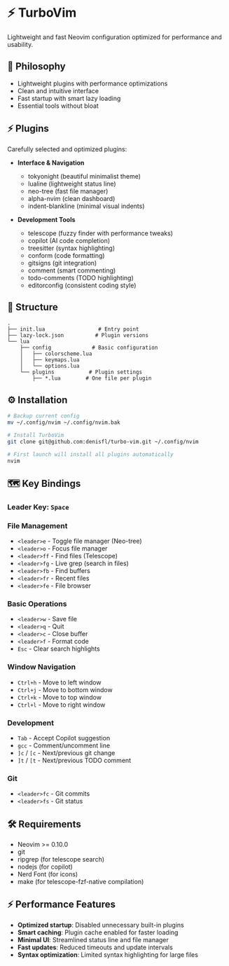 # ⚡️ TurboVim

Lightweight and fast Neovim configuration optimized for performance and usability.

## 🎯 Philosophy

- Lightweight plugins with performance optimizations
- Clean and intuitive interface
- Fast startup with smart lazy loading
- Essential tools without bloat

## ⚡️ Plugins

Carefully selected and optimized plugins:

- **Interface & Navigation**
  - tokyonight (beautiful minimalist theme)
  - lualine (lightweight status line)
  - neo-tree (fast file manager)
  - alpha-nvim (clean dashboard)
  - indent-blankline (minimal visual indents)

- **Development Tools**
  - telescope (fuzzy finder with performance tweaks)
  - copilot (AI code completion)
  - treesitter (syntax highlighting)
  - conform (code formatting)
  - gitsigns (git integration)
  - comment (smart commenting)
  - todo-comments (TODO highlighting)
  - editorconfig (consistent coding style)

## 📁 Structure

```
.
├── init.lua                 # Entry point
├── lazy-lock.json          # Plugin versions
└── lua
    ├── config             # Basic configuration
    │   ├── colorscheme.lua
    │   ├── keymaps.lua
    │   └── options.lua
    └── plugins           # Plugin settings
        ├── *.lua        # One file per plugin
```

## ⚙️ Installation

```bash
# Backup current config
mv ~/.config/nvim ~/.config/nvim.bak

# Install TurboVim
git clone git@github.com:denisfl/turbo-vim.git ~/.config/nvim

# First launch will install all plugins automatically
nvim
```

## 🗺 Key Bindings

### Leader Key: `Space`

### File Management
- `<leader>e` - Toggle file manager (Neo-tree)
- `<leader>o` - Focus file manager
- `<leader>ff` - Find files (Telescope)
- `<leader>fg` - Live grep (search in files)
- `<leader>fb` - Find buffers
- `<leader>fr` - Recent files
- `<leader>fe` - File browser

### Basic Operations
- `<leader>w` - Save file
- `<leader>q` - Quit
- `<leader>c` - Close buffer
- `<leader>f` - Format code
- `Esc` - Clear search highlights

### Window Navigation
- `Ctrl+h` - Move to left window
- `Ctrl+j` - Move to bottom window
- `Ctrl+k` - Move to top window
- `Ctrl+l` - Move to right window

### Development
- `Tab` - Accept Copilot suggestion
- `gcc` - Comment/uncomment line
- `]c` / `[c` - Next/previous git change
- `]t` / `[t` - Next/previous TODO comment

### Git
- `<leader>fc` - Git commits
- `<leader>fs` - Git status

## 🛠 Requirements

- Neovim >= 0.10.0
- git
- ripgrep (for telescope search)
- nodejs (for copilot)
- Nerd Font (for icons)
- make (for telescope-fzf-native compilation)

## ⚡️ Performance Features

- **Optimized startup**: Disabled unnecessary built-in plugins
- **Smart caching**: Plugin cache enabled for faster loading
- **Minimal UI**: Streamlined status line and file manager
- **Fast updates**: Reduced timeouts and update intervals
- **Syntax optimization**: Limited syntax highlighting for large files
